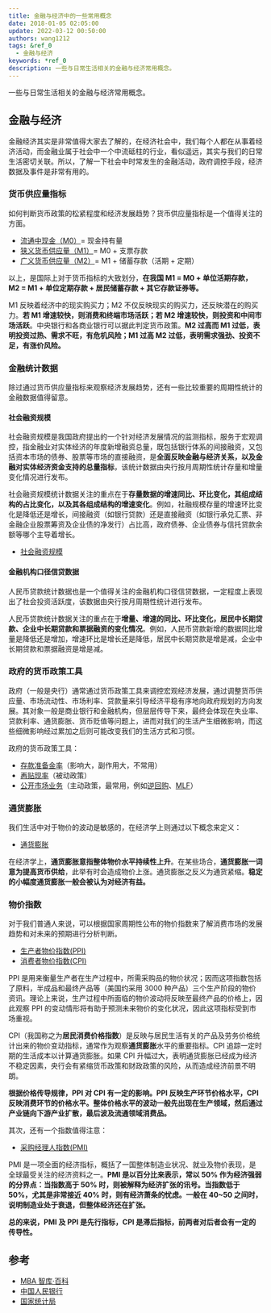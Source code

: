 ```yaml
---
title: 金融与经济中的一些常用概念
date: 2018-01-05 02:05:00
update: 2022-03-12 00:50:00
authors: wang1212
tags: &ref_0
  - 金融与经济
keywords: *ref_0
description: 一些与日常生活相关的金融与经济常用概念。
---
```



一些与日常生活相关的金融与经济常用概念。

<!-- truncate -->

## 金融与经济

金融经济其实是非常值得大家去了解的，在经济社会中，我们每个人都在从事着经济活动，而金融业属于社会中一个中流砥柱的行业，看似遥远，其实与我们的日常生活密切关联。所以，了解一下社会中时常发生的金融活动，政府调控手段，经济数据及事件是非常有用的。

### 货币供应量指标

如何判断货币政策的松紧程度和经济发展趋势？货币供应量指标是一个值得关注的方面。

- [流通中现金（M0）](https://wiki.mbalib.com/wiki/M0)= 现金持有量
- [狭义货币供应量（M1）](https://wiki.mbalib.com/wiki/%E7%8B%AD%E4%B9%89%E8%B4%A7%E5%B8%81)= M0 + 支票存款
- [广义货币供应量（M2）](https://wiki.mbalib.com/wiki/%E5%B9%BF%E4%B9%89%E8%B4%A7%E5%B8%81)= M1 + 储蓄存款（活期 + 定期）

以上，是国际上对于货币指标的大致划分，**在我国 M1 = M0 + 单位活期存款，M2 = M1 + 单位定期存款 + 居民储蓄存款 + 其它存款证券等。**

M1 反映着经济中的现实购买力；M2 不仅反映现实的购买力，还反映潜在的购买力。**若 M1 增速较快，则消费和终端市场活跃；若 M2 增速较快，则投资和中间市场活跃**。中央银行和各商业银行可以据此判定货币政策。**M2 过高而 M1 过低，表明投资过热、需求不旺，有危机风险；M1 过高 M2 过低，表明需求强劲、投资不足，有涨价风险。**

### 金融统计数据

除过通过货币供应量指标来观察经济发展趋势，还有一些比较重要的周期性统计的金融数据值得留意。

#### 社会融资规模

社会融资规模是我国政府提出的一个针对经济发展情况的监测指标，服务于宏观调控，指金融业对实体经济的年度新增融资总量，既包括银行体系的间接融资，又包括资本市场的债券、股票等市场的直接融资，是**全面反映金融与经济关系，以及金融对实体经济资金支持的总量指标**，该统计数据由央行按月周期性统计存量和增量变化情况进行发布。

社会融资规模统计数据关注的重点在于**存量数据的增速同比、环比变化，其组成结构的占比变化，以及其各组成结构的增速变化**。例如，社融规模存量的增速环比变化是降低还是增长，间接融资（如银行贷款）还是直接融资（如银行承兑汇票、非金融企业股票筹资及企业债的净发行）占比高，政府债券、企业债券与信托贷款余额等哪个主导着增长。

- [社会融资规模](https://wiki.mbalib.com/wiki/%E7%A4%BE%E4%BC%9A%E8%9E%8D%E8%B5%84%E8%A7%84%E6%A8%A1)

#### 金融机构口径信贷数据

人民币贷款统计数据也是一个值得关注的金融机构口径信贷数据，一定程度上表现出了社会投资活跃度，该数据由央行按月周期性统计进行发布。

人民币贷款统计数据关注的重点在于**增量、增速的同比、环比变化，居民中长期贷款、企业中长期贷款和票据融资的变化情况**。例如，人民币贷款新增的数据同比增量是降低还是增加，增速环比是增长还是降低，居民中长期贷款是增是减，企业中长期贷款和票据融资是增是减。

### 政府的货币政策工具

政府（一般是央行）通常通过货币政策工具来调控宏观经济发展，通过调整货币供应量、市场流动性、市场利率、贷款量来引导经济平稳有序地向政府规划的方向发展。其对象一般是商业银行和金融机构，但层层传导下来，最终会体现在失业率、贷款利率、通货膨胀、货币贬值等问题上，进而对我们的生活产生细微影响，而这些细微影响经过累加之后则可能改变我们的生活方式和习惯。

政府的货币政策工具：

- [存款准备金率](https://wiki.mbalib.com/wiki/%E5%AD%98%E6%AC%BE%E5%87%86%E5%A4%87%E9%87%91%E7%8E%87)（影响大，副作用大，不常用）
- [再贴现率](https://wiki.mbalib.com/wiki/%E5%86%8D%E8%B4%B4%E7%8E%B0%E7%8E%87)（被动政策）
- [公开市场业务](https://wiki.mbalib.com/wiki/%E5%85%AC%E5%BC%80%E5%B8%82%E5%9C%BA%E4%B8%9A%E5%8A%A1)（主动政策，最常用，例如[逆回购][0]、[MLF][1]）

[0]: https://wiki.mbalib.com/wiki/%E9%80%86%E5%9B%9E%E8%B4%AD
[1]: https://wiki.mbalib.com/wiki/%E4%B8%AD%E6%9C%9F%E5%80%9F%E8%B4%B7%E4%BE%BF%E5%88%A9 '中期借贷便利'

### 通货膨胀

我们生活中对于物价的波动是敏感的，在经济学上则通过以下概念来定义：

- [通货膨胀](https://wiki.mbalib.com/wiki/%E9%80%9A%E8%B4%A7%E8%86%A8%E8%83%80)

在经济学上，**通货膨胀意指整体物价水平持续性上升**。在某些场合，**通货膨胀一词意为提高货币供给**，此举有时会造成物价上涨。通货膨胀之反义为通货紧缩。**稳定的小幅度通货膨胀一般会被认为对经济有益。**

### 物价指数

对于我们普通人来说，可以根据国家周期性公布的物价指数来了解消费市场的发展趋势和对未来的预期进行分析判断。

- [生产者物价指数(PPI)](https://wiki.mbalib.com/wiki/Producer_Price_Index)
- [消费者物价指数(CPI)](https://wiki.mbalib.com/wiki/CPI)

PPI 是用来衡量生产者在生产过程中，所需采购品的物价状况；因而这项指数包括了原料，半成品和最终产品等（美国约采用 3000 种产品）三个生产阶段的物价资讯。理论上来说，生产过程中所面临的物价波动将反映至最终产品的价格上，因此观察 PPI 的变动情形将有助于预测未来物价的变化状况，因此这项指标受到市场重视。

CPI（我国称之为**居民消费价格指数**）是反映与居民生活有关的产品及劳务价格统计出来的物价变动指标，通常作为观察**通货膨胀**水平的重要指标。CPI 追踪一定时期的生活成本以计算通货膨胀。如果 CPI 升幅过大，表明通货膨胀已经成为经济不稳定因素，央行会有紧缩货币政策和财政政策的风险，从而造成经济前景不明朗。

**根据价格传导规律，PPI 对 CPI 有一定的影响。PPI 反映生产环节价格水平，CPI 反映消费环节的价格水平。整体价格水平的波动一般先出现在生产领域，然后通过产业链向下游产业扩散，最后波及流通领域消费品。**

其次，还有一个指数值得注意：

- [采购经理人指数(PMI)](https://wiki.mbalib.com/wiki/Purchase_Management_Index)

PMI 是一项全面的经济指标，概括了一国整体制造业状况、就业及物价表现，是全球最受关注的经济资料之一。**PMI 是以百分比来表示，常以 50% 作为经济强弱的分界点：当指数高于 50% 时，则被解释为经济扩张的讯号。当指数低于 50%，尤其是非常接近 40% 时，则有经济萧条的忧虑。一般在 40~50 之间时，说明制造业处于衰退，但整体经济还在扩张。**

**总的来说，PMI 及 PPI 是先行指标，CPI 是滞后指标，前两者对后者会有一定的传导性。**

## 参考

- [MBA 智库·百科](https://wiki.mbalib.com/wiki/)
- [中国人民银行](http://www.pbc.gov.cn/)
- [国家统计局](http://www.stats.gov.cn/)
